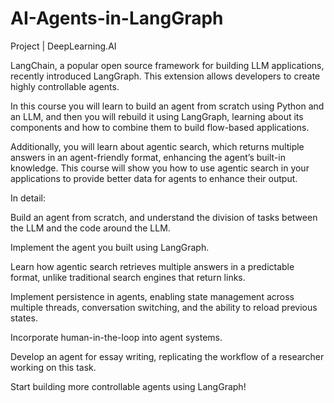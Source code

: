 # AI-Agents-in-LangGraph
Project | DeepLearning.AI

LangChain, a popular open source framework for building LLM applications, recently introduced LangGraph. This extension allows developers to create highly controllable agents.

In this course you will learn to build an agent from scratch using Python and an LLM, and then you will rebuild it using LangGraph, learning about  its components and how to combine them to build flow-based applications.

Additionally, you will learn about agentic search, which returns multiple answers in an agent-friendly format, enhancing the agent’s built-in knowledge. This course will show you how to use agentic search in your applications to provide better data for agents to enhance their output.

In detail:

Build an agent from scratch, and understand the division of tasks between the LLM and the code around the LLM.

Implement the agent you built using LangGraph.

Learn how agentic search retrieves multiple answers in a predictable format, unlike traditional search engines that return links.

Implement persistence in agents, enabling state management across multiple threads, conversation switching, and the ability to reload previous states.

Incorporate human-in-the-loop into agent systems.

Develop an agent for essay writing, replicating the workflow of a researcher working on this task.

Start building more controllable agents using LangGraph! 
